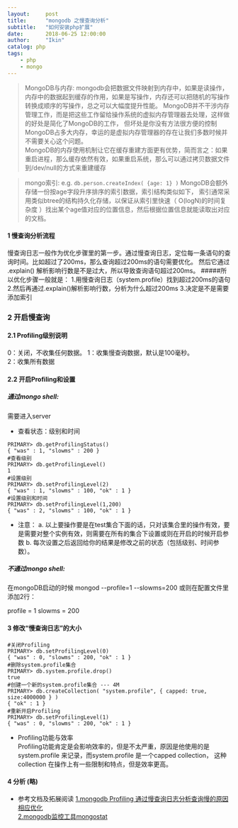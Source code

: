 ```yaml
---
layout:     post
title:      "mongodb 之慢查询分析"
subtitle:   "如何安装php扩展"
date:       2018-06-25 12:00:00
author:     "Ikin"
catalog: php
tags:
    - php
    - mongo
---
```


> MongoDB与内存: mongodb会把数据文件映射到内存中，如果是读操作，内存中的数据起到缓存的作用，如果是写操作，内存还可以把随机的写操作转换成顺序的写操作，总之可以大幅度提升性能。
MongoDB并不干涉内存管理工作，而是把这些工作留给操作系统的虚拟内存管理器去处理，这样做的好处是简化了MongoDB的工作，
但坏处是你没有方法很方便的控制MongoDB占多大内存，幸运的是虚拟内存管理器的存在让我们多数时候并不需要关心这个问题。  
MongoDB的内存使用机制让它在缓存重建方面更有优势，简而言之：如果重启进程，那么缓存依然有效，如果重启系统，那么可以通过拷贝数据文件到/dev/null的方式来重建缓存   
 
> mongo索引: e.g. `db.person.createIndex( {age: 1} )` MongoDB会额外存储一份按age字段升序排序的索引数据，索引结构类似如下，
索引通常采用类似btree的结构持久化存储，以保证从索引里快速（ O(logN)的时间复杂度 ）找出某个age值对应的位置信息，然后根据位置信息就能读取出对应的文档。


#### 1 慢查询分析流程
慢查询日志一般作为优化步骤里的第一步。通过慢查询日志，定位每一条语句的查询时间。比如超过了200ms，那么查询超过200ms的语句需要优化。
然后它通过 .explain() 解析影响行数是不是过大，所以导致查询语句超过200ms。
#####所以优化步骤一般就是： 
1.用慢查询日志（system.profile）找到超过200ms的语句
2.然后再通过.explain()解析影响行数，分析为什么超过200ms 
3.决定是不是需要添加索引

### 2 开启慢查询

#### 2.1 Profiling级别说明
0：关闭，不收集任何数据。 
1：收集慢查询数据，默认是100毫秒。  
2：收集所有数据  

#### 2.2 开启Profiling和设置

##### 通过mongo shell:
需要进入server 
* 查看状态：级别和时间  
```
PRIMARY> db.getProfilingStatus()
{ "was" : 1, "slowms" : 200 }
#查看级别
PRIMARY> db.getProfilingLevel()
1
#设置级别
PRIMARY> db.setProfilingLevel(2)
{ "was" : 1, "slowms" : 100, "ok" : 1 }
#设置级别和时间
PRIMARY> db.setProfilingLevel(1,200)
{ "was" : 2, "slowms" : 100, "ok" : 1 }
```

* 注意：
a. 以上要操作要是在test集合下面的话，只对该集合里的操作有效，要是需要对整个实例有效，则需要在所有的集合下设置或则在开启的时候开启参数
b. 每次设置之后返回给你的结果是修改之前的状态（包括级别、时间参数）。

##### 不通过mongo shell:
在mongoDB启动的时候
mongod --profile=1 --slowms=200
或则在配置文件里添加2行：

profile = 1
slowms = 200

#### 3 修改“慢查询日志”的大小
```
#关闭Profiling
PRIMARY> db.setProfilingLevel(0)
{ "was" : 0, "slowms" : 200, "ok" : 1 }
#删除system.profile集合
PRIMARY> db.system.profile.drop()
true
#创建一个新的system.profile集合 --- 4M
PRIMARY> db.createCollection( "system.profile", { capped: true, size:4000000 } )
{ "ok" : 1 }
#重新开启Profiling
PRIMARY> db.setProfilingLevel(1)
{ "was" : 0, "slowms" : 200, "ok" : 1 }
```

* Profiling功能与效率  
Profiling功能肯定是会影响效率的，但是不太严重，原因是他使用的是system.profile 来记录，而system.profile 是一个capped collection， 这种collection 在操作上有一些限制和特点，但是效率更高。

#### 4 分析 (略)

* 参考文档及拓展阅读
[1.mongodb Profiling 通过慢查询日志分析查询慢的原因 相应优化](http://blog.51cto.com/qiangsh/2052609)  
[2.mongodb监控工具mongostat](https://blog.csdn.net/u011186019/article/details/70918288)